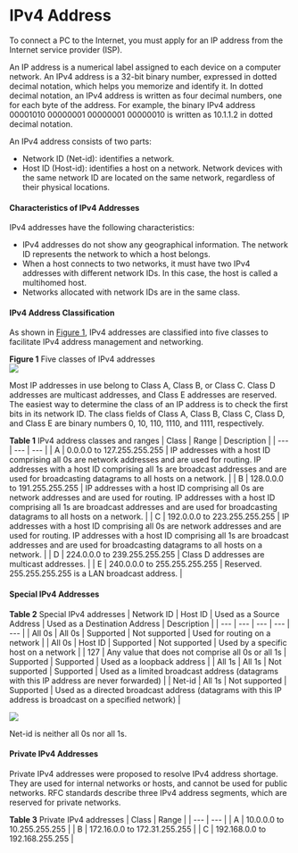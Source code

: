 IPv4 Address
============

To connect a PC to the Internet, you must apply for an IP address from the Internet service provider (ISP).

An IP address is a numerical label assigned to each device on a computer network. An IPv4 address is a 32-bit binary number, expressed in dotted decimal notation, which helps you memorize and identify it. In dotted decimal notation, an IPv4 address is written as four decimal numbers, one for each byte of the address. For example, the binary IPv4 address 00001010 00000001 00000001 00000010 is written as 10.1.1.2 in dotted decimal notation.

An IPv4 address consists of two parts:

* Network ID (Net-id): identifies a network.
* Host ID (Host-id): identifies a host on a network. Network devices with the same network ID are located on the same network, regardless of their physical locations.

#### Characteristics of IPv4 Addresses

IPv4 addresses have the following characteristics:

* IPv4 addresses do not show any geographical information. The network ID represents the network to which a host belongs.
* When a host connects to two networks, it must have two IPv4 addresses with different network IDs. In this case, the host is called a multihomed host.
* Networks allocated with network IDs are in the same class.

#### IPv4 Address Classification

As shown in [Figure 1](#EN-US_CONCEPT_0000001130623786__fig_dc_fd_IPv4_000501), IPv4 addresses are classified into five classes to facilitate IPv4 address management and networking.

**Figure 1** Five classes of IPv4 addresses  
![](figure/en-us_image_0000001176743253.png)

Most IP addresses in use belong to Class A, Class B, or Class C. Class D addresses are multicast addresses, and Class E addresses are reserved. The easiest way to determine the class of an IP address is to check the first bits in its network ID. The class fields of Class A, Class B, Class C, Class D, and Class E are binary numbers 0, 10, 110, 1110, and 1111, respectively.

**Table 1** IPv4 address classes and ranges
| Class | Range | Description |
| --- | --- | --- |
| A | 0.0.0.0 to 127.255.255.255 | IP addresses with a host ID comprising all 0s are network addresses and are used for routing. IP addresses with a host ID comprising all 1s are broadcast addresses and are used for broadcasting datagrams to all hosts on a network. |
| B | 128.0.0.0 to 191.255.255.255 | IP addresses with a host ID comprising all 0s are network addresses and are used for routing. IP addresses with a host ID comprising all 1s are broadcast addresses and are used for broadcasting datagrams to all hosts on a network. |
| C | 192.0.0.0 to 223.255.255.255 | IP addresses with a host ID comprising all 0s are network addresses and are used for routing. IP addresses with a host ID comprising all 1s are broadcast addresses and are used for broadcasting datagrams to all hosts on a network. |
| D | 224.0.0.0 to 239.255.255.255 | Class D addresses are multicast addresses. |
| E | 240.0.0.0 to 255.255.255.255 | Reserved. 255.255.255.255 is a LAN broadcast address. |



#### Special IPv4 Addresses

**Table 2** Special IPv4 addresses
| Network ID | Host ID | Used as a Source Address | Used as a Destination Address | Description |
| --- | --- | --- | --- | --- |
| All 0s | All 0s | Supported | Not supported | Used for routing on a network |
| All 0s | Host ID | Supported | Not supported | Used by a specific host on a network |
| 127 | Any value that does not comprise all 0s or all 1s | Supported | Supported | Used as a loopback address |
| All 1s | All 1s | Not supported | Supported | Used as a limited broadcast address (datagrams with this IP address are never forwarded) |
| Net-id | All 1s | Not supported | Supported | Used as a directed broadcast address (datagrams with this IP address is broadcast on a specified network) |


![](public_sys-resources/note_3.0-en-us.png) 

Net-id is neither all 0s nor all 1s.



#### Private IPv4 Addresses

Private IPv4 addresses were proposed to resolve IPv4 address shortage. They are used for internal networks or hosts, and cannot be used for public networks. RFC standards describe three IPv4 address segments, which are reserved for private networks.

**Table 3** Private IPv4 addresses
| Class | Range |
| --- | --- |
| A | 10.0.0.0 to 10.255.255.255 |
| B | 172.16.0.0 to 172.31.255.255 |
| C | 192.168.0.0 to 192.168.255.255 |